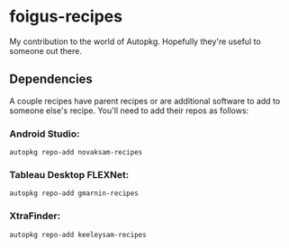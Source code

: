 # foigus-recipes

My contribution to the world of Autopkg.  Hopefully they're useful to someone out there.

## Dependencies

A couple recipes have parent recipes or are additional software to add to someone else's recipe.  You'll need to add their repos as follows:

### Android Studio:
```
autopkg repo-add novaksam-recipes
```

### Tableau Desktop FLEXNet:
```
autopkg repo-add gmarnin-recipes
```

### XtraFinder:
```
autopkg repo-add keeleysam-recipes
```
